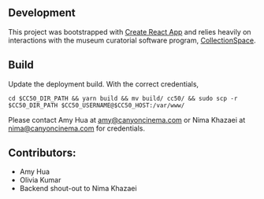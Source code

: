 ## Development

This project was bootstrapped with [Create React App](https://github.com/facebookincubator/create-react-app) and relies heavily on interactions with the museum curatorial software program, [CollectionSpace](https://wiki.collectionspace.org/).

## Build

Update the deployment build. With the correct credentials,

```
cd $CC50_DIR_PATH && yarn build && mv build/ cc50/ && sudo scp -r $CC50_DIR_PATH $CC50_USERNAME@$CC50_HOST:/var/www/
```

Please contact Amy Hua at [amy@canyoncinema.com](mailto:amy@canyoncinema.com) or Nima Khazaei at [nima@canyoncinema.com](mailto:nima@canyoncinema.com) for credentials.

## Contributors:

* Amy Hua
* Olivia Kumar
* Backend shout-out to Nima Khazaei